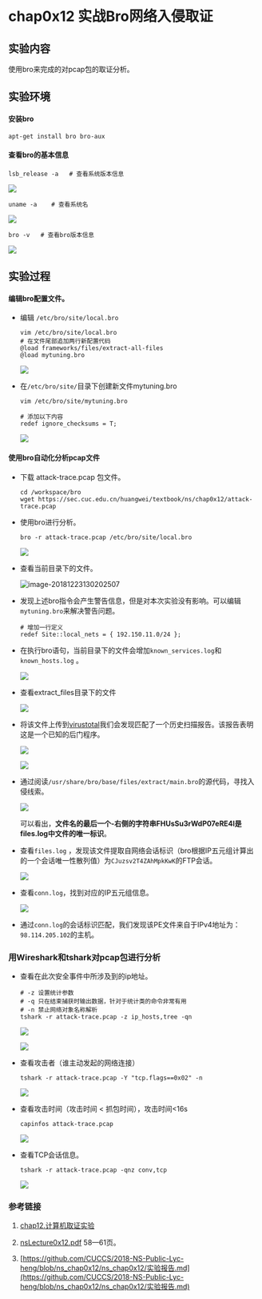 # chap0x12 实战Bro网络入侵取证

## 实验内容

使用bro来完成的对pcap包的取证分析。

## 实验环境

#### 安装bro

```
apt-get install bro bro-aux
```

#### 查看bro的基本信息

```
lsb_release -a   # 查看系统版本信息
```

![](images/lsbrelease.png)

```
uname -a    # 查看系统名
```

![](images/uname.png)

```
bro -v   # 查看bro版本信息
```

![](images/brov.png)

## 实验过程

#### 编辑bro配置文件。

- 编辑 ```/etc/bro/site/local.bro```

  ```
  vim /etc/bro/site/local.bro
  # 在文件尾部追加两行新配置代码
  @load frameworks/files/extract-all-files
  @load mytuning.bro
  ```

  ![](images/addlocal.png)

- 在```/etc/bro/site/```目录下创建新文件mytuning.bro

  ```
  vim /etc/bro/site/mytuning.bro
  
  # 添加以下内容
  redef ignore_checksums = T;
  ```

  ![](images/mytuning.png)



####  使用bro自动化分析pcap文件

- 下载 attack-trace.pcap 包文件。

  ```
  cd /workspace/bro
  wget https://sec.cuc.edu.cn/huangwei/textbook/ns/chap0x12/attack-trace.pcap
  ```

- 使用bro进行分析。

  ```
  bro -r attack-trace.pcap /etc/bro/site/local.bro
  ```

  ![](images/bro_warning.png)

- 查看当前目录下的文件。

  ![image-20181223130202507](/Users/xinke/Desktop/大三上/网络安全/ns-chap12/images/bro_ls.png)

- 发现上述bro指令会产生警告信息，但是对本次实验没有影响。可以编辑`mytuning.bro`来解决警告问题。

  ```
  # 增加一行定义
  redef Site::local_nets = { 192.150.11.0/24 };
  ```

- 在执行bro语句，当前目录下的文件会增加`known_services.log`和`known_hosts.log` 。

  ![](images/known.png)

- 查看extract_files目录下的文件

  ![](images/extractfiles.png)

- 将该文件上传到[virustotal](https://virustotal.com/)我们会发现匹配了一个历史扫描报告。该报告表明这是一个已知的后门程序。

  ![](images/virustotal1.png)

  ![](images/virustotal2.png)

- 通过阅读`/usr/share/bro/base/files/extract/main.bro`的源代码，寻找入侵线索。

  ![](images/mainbro.png)

  可以看出，**文件名的最后一个-右侧的字符串FHUsSu3rWdP07eRE4l是files.log中文件的唯一标识**。

- 查看`files.log` ，发现该文件提取自网络会话标识（bro根据IP五元组计算出的一个会话唯一性散列值）为`CJuzsv2T4ZAhMpkKwK`的FTP会话。

  ![](images/fileslog.png)

- 查看`conn.log`，找到对应的IP五元组信息。

  ![](images/connlog.png)

- 通过`conn.log`的会话标识匹配，我们发现该PE文件来自于IPv4地址为：`98.114.205.102`的主机。

### 用Wireshark和tshark对pcap包进行分析

- 查看在此次安全事件中所涉及到的ip地址。

  ```
  # -z 设置统计参数
  # -q 只在结束捕获时输出数据，针对于统计类的命令非常有用
  # -n 禁止网络对象名称解析
  tshark -r attack-trace.pcap -z ip_hosts,tree -qn
  ```

  ![](images/tsharkip.png)

  ![](images/wiresharkip.png)

- 查看攻击者（谁主动发起的网络连接）

  ```
  tshark -r attack-trace.pcap -Y "tcp.flags==0x02" -n
  ```

  ![](images/tsharkatt.png)

- 查看攻击时间（攻击时间 < 抓包时间），攻击时间<16s

  ```
  capinfos attack-trace.pcap
  ```

  ![](images/time.png)

- 查看TCP会话信息。

  ```
  tshark -r attack-trace.pcap -qnz conv,tcp
  ```

  ![](images/tcpinf.png)

### 参考链接

1. [chap12.计算机取证实验](https://sec.cuc.edu.cn/huangwei/textbook/ns/chap0x12/exp.html)

2. [nsLecture0x12.pdf](http://sec.cuc.edu.cn/huangwei/course/2016/nsLecture0x12.pdf) 58—61页。

3. [https://github.com/CUCCS/2018-NS-Public-Lyc-heng/blob/ns_chap0x12/ns_chap0x12/实验报告.md](https://github.com/CUCCS/2018-NS-Public-Lyc-heng/blob/ns_chap0x12/ns_chap0x12/实验报告.md)